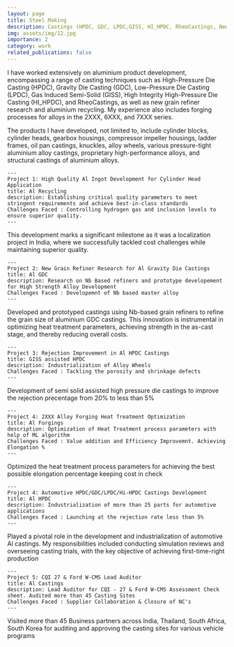 ```yaml
---
layout: page
title: Steel Making 
description: Castings (HPDC, GDC, LPDC,GISS, HI_HPDC, RheoCastings, New Grain Refiner Research, Al Recycling), Forgings(2XXX, 6XXX, 7XXX) 
img: assets/img/12.jpg
importance: 2
category: work
related_publications: false
---
```


I have worked extensively on aluminium product development, encompassing a range of casting techniques such as High-Pressure Die Casting (HPDC), Gravity Die Casting (GDC), Low-Pressure Die Casting (LPDC), Gas Induced Semi-Solid (GISS), High Integrity High-Pressure Die Casting (HI_HPDC), and RheoCastings, as well as new grain refiner research and aluminium recycling. My experience also includes forging processes for alloys in the 2XXX, 6XXX, and 7XXX series.

The products I have developed, not limited to, include cylinder blocks, cylinder heads, gearbox housings, compressor impeller housings, ladder frames, oil pan castings, knuckles, alloy wheels, various pressure-tight aluminium alloy castings, proprietary high-performance alloys, and structural castings of aluminium alloys.

    ---
    Project 1: High Quality Al Ingot Development for Cylinder Head Application  
    title: Al Recycling 
    description: Establishing critical quality parameters to meet stringent requirements and achieve best-in-class standards
    Challenges Faced : Controlling hydrogen gas and inclusion levels to ensure superior quality.
    ---

This development marks a significant milestone as it was a localization project in India, where we successfully tackled cost challenges while maintaining superior quality.
   
    ---
    Project 2: New Grain Refiner Research for Al Gravity Die Castings  
    title: Al GDC 
    description: Research on Nb Based refiners and prototype developement for High Strength Alloy Development 
    Challenges Faced : Developemnt of Nb based master alloy  
    ---

Developed and prototyped castings using Nb-based grain refiners to refine the grain size of aluminium GDC castings. This innovation is instrumental in optimizing heat treatment parameters, achieving strength in the as-cast stage, and thereby reducing overall costs.
    
    ---
    Project 3: Rejection Improvement in Al HPDC Castings
    title: GISS assisted HPDC  
    description: Industrialization of Alloy Wheels
    Challenges Faced : Tackling the porosity and shrinkage defects 
    ---

Development of semi solid assisted high pressure die castings to improve the rejection precentage from 20% to less than 5%

    ---
    Project 4: 2XXX Alloy Forging Heat Treatment Optimization 
    title: Al Forgings
    description: Optimization of Heat Treatment process parameters with help of ML algorithm 
    Challenges Faced : Value addition and Efficiency Improvemnt. Achieving Elongation %
    ---

Optimized the heat treatment process parameters for achieving the best possible elongation percentage keeping cost in check

    ---
    Project 4: Automotive HPDC/GDC/LPDC/Hi-HPDC Castings Development 
    title: Al HPDC 
    description: Industrialization of more than 25 parts for automotive applications  
    Challenges Faced : Launching at the rejection rate less than 5%
    ---

Played a pivotal role in the development and industrialization of automotive Al castings. My responsibilities included conducting simulation reviews and overseeing casting trials, with the key objective of achieving first-time-right production

    ---
    Project 5: CQI 27 & Ford W-CMS Lead Auditor
    title: Al Castings
    description: Lead Auditor for CQI - 27 & Ford W-CMS Assessment Check sheet. Audited more than 45 Casting Sites 
    Challenges Faced : Supplier Collaboration & Closure of NC's
    ---

Visited more than 45 Business partners across India, Thailand, South Africa, South Korea for auditing and approving the casting sites for various vehicle programs    



